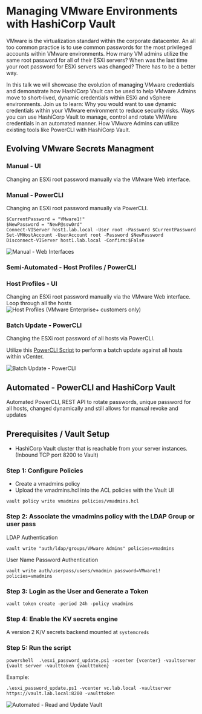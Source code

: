 # Managing VMware Environments with HashiCorp Vault

VMware is the virtualization standard within the corporate datacenter. An all too common practice is to use common passwords for the most privileged accounts within VMware environments. How many VM admins utilize the same root password for all of their ESXi servers? When was the last time your root password for ESXi servers was changed?
There has to be a better way.

In this talk we will showcase the evolution of managing VMware credentials and demonstrate how HashiCorp Vault can be used to help VMware Admins move to short-lived, dynamic credentials within ESXi and vSphere environments. Join us to learn: Why you would want to use dynamic credentials within your VMware environment to reduce security risks. Ways you can use HashiCorp Vault to manage, control and rotate VMWare credentials in an automated manner. How VMware Admins can utilize existing tools like PowerCLI with HashiCorp Vault.

## Evolving VMware Secrets Managment
### Manual - UI
Changing an ESXi root password manually via the VMware Web interface.

### Manual - PowerCLI
Changing an ESXi root password manually via PowerCLI.
```
$CurrentPassword = "VMware1!"
$NewPassword = "NewP@ssw0rd"
Connect-VIServer host1.lab.local -User root -Password $CurrentPassword
Set-VMHostAccount -UserAccount root -Password $NewPassword
Disconnect-VIServer host1.lab.local -Confirm:$False
```
![Manual - Web Interfaces](images/manual.gif)

### Semi-Automated - Host Profiles / PowerCLI
### Host Profiles - UI
Changing an ESXi root password manually via the VMware Web interface.
Loop through all the hosts
![Host Profiles (VMware Enterprise+ customers only)](images/host_profiles.gif)

### Batch Update - PowerCLI
Changing the ESXi root password of all hosts via PowerCLI.

Utilize this [PowerCLI Script](powershell/esxi_password_batch_update.ps1) to perform a batch update against all hosts within vCenter.

![Batch Update - PowerCLI](images/batch_update.gif)

## Automated - PowerCLI and HashiCorp Vault
Automated PowerCLI, REST API to rotate passwords, unique password for all hosts, changed dynamically and still allows for manual revoke and updates

## Prerequisites / Vault Setup
* HashiCorp Vault cluster that is reachable from your server instances. (Inbound TCP port 8200 to Vault)

### Step 1: Configure Policies
* Create a vmadmins policy
* Upload the vmadmins.hcl into the ACL policies with the Vault UI

```
vault policy write vmadmins policies/vmadmins.hcl
```
### Step 2: Associate the vmadmins policy with the LDAP Group or user pass
LDAP Authentication
```
vault write "auth/ldap/groups/VMware Admins" policies=vmadmins
```
User Name Password Authentication
```
vault write auth/userpass/users/vmadmin password=VMware1! policies=vmadmins
```
### Step 3: Login as the User and Generate a Token
```
vault token create -period 24h -policy vmadmins
```
### Step 4: Enable the KV secrets engine
A version 2 K/V secrets backend mounted at `systemcreds`

### Step 5: Run the script
```
powershell  .\esxi_password_update.ps1 -vcenter {vcenter} -vaultserver {vault server -vaulttoken {vaulttoken}
```
Example:
```
.\esxi_password_update.ps1 -vcenter vc.lab.local -vaultserver https://vault.lab.local:8200 -vaulttoken
```
![Automated - Read and Update Vault](images/read_update_vault.gif)

